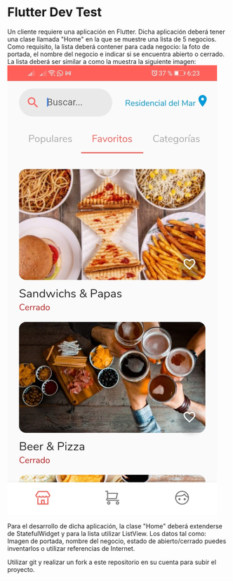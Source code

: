 # Flutter Dev Test
Un cliente requiere una aplicación en Flutter.
Dicha aplicación deberá tener una clase llamada "Home" en la que se muestre una lista de 5 negocios.
Como requisito, la lista deberá contener para cada negocio: la foto de portada, el nombre del negocio e indicar si se encuentra abierto o cerrado.
La lista deberá ser similar a como la muestra la siguiente imagen:
![alt text](https://github.com/adrielgro/flutter-test-dev/blob/master/example.jpeg?raw=true)

Para el desarrollo de dicha aplicación, la clase "Home" deberá extenderse de StatefulWidget y para la lista utilizar ListView.
Los datos tal como: Imagen de portada, nombre del negocio, estado de abierto/cerrado puedes inventarlos o utilizar referencias de Internet.

Utilizar git y realizar un fork a este repositorio en su cuenta para subir el proyecto.